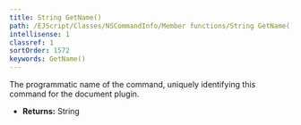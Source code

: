 ```yaml
---
title: String GetName()
path: /EJScript/Classes/NSCommandInfo/Member functions/String GetName()
intellisense: 1
classref: 1
sortOrder: 1572
keywords: GetName()
---
```



The programmatic name of the command, uniquely identifying this command for the document plugin.



* **Returns:** String


